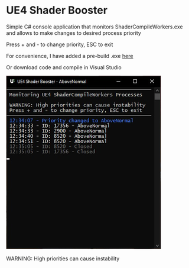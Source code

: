 # UE4 Shader Booster
Simple C# console application that monitors ShaderCompileWorkers.exe and allows to make changes to desired process priority

Press + and - to change priority, ESC to exit

For convenience, I have added a pre-build .exe [here](https://github.com/fls-eugene/UE4-Shader-Booster/blob/master/Builds/UE4-Shader-Booster.exe)

Or download code and compile in Visual Studio

![Preview Image](https://github.com/fls-eugene/UE4-Shader-Booster/blob/master/Additional/Preview%20Window.jpg)

WARNING: High priorities can cause instability
